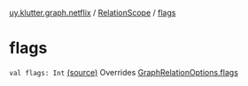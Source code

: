 [uy.klutter.graph.netflix](../index.md) / [RelationScope](index.md) / [flags](.)


# flags

`val flags: Int` [(source)](https://github.com/kohesive/klutter/blob/master/netflix-graph-jdk6/src/main/kotlin/uy/klutter/graph/netflix/NetflixGraph.kt#L33)
Overrides [GraphRelationOptions.flags](../-graph-relation-options/flags.md)


